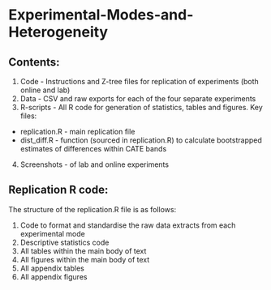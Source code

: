 # Experimental-Modes-and-Heterogeneity

## Contents:
1. Code - Instructions and Z-tree files for replication of experiments (both online and lab)
2. Data - CSV and raw exports for each of the four separate experiments
3. R-scripts - All R code for generation of statistics, tables and figures. Key files:
  * replication.R - main replication file
  * dist_diff.R - function (sourced in replication.R) to calculate bootstrapped estimates of differences within CATE bands
4. Screenshots - of lab and online experiments

## Replication R code:

The structure of the replication.R file is as follows:
1. Code to format and standardise the raw data extracts from each experimental mode
2. Descriptive statistics code
3. All tables within the main body of text
4. All figures within the main body of text
5. All appendix tables
6. All appendix figures
